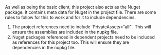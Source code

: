 ﻿As well as being the basic client, this project also acts as the Nuget package. It contains meta data for Nuget in the project file. There are some rules to follow for this to work and for it to include dependencies.

1. The project references need to include 'PrivateAssets="all"'. This will ensure the assemblies are included in the nupkg file.
2. Nuget packages referenced in dependent projects need to be included as references for this project too. This will ensure they are dependencies in the nupkg file.